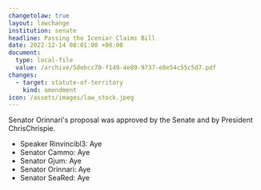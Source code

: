 ```yaml
---
changetolaw: true
layout: lawchange
institution: senate
headline: Passing the Iceniar Claims Bill
date: 2022-12-14 08:01:00 +00:00
document:
  type: local-file
  value: /archive/5debcc70-f149-4e89-9737-e8e54c55c5d7.pdf
changes:
  - target: statute-of-territory
    kind: amendment
icon: /assets/images/law_stock.jpeg
---
```

Senator Orinnari's proposal was approved by the Senate and by President ChrisChrispie.<!--more-->

- Speaker Rinvincibl3: Aye
- Senator Cammo: Aye
- Senator Gjum: Aye
- Senator Orinnari: Aye
- Senator SeaRed: Aye
